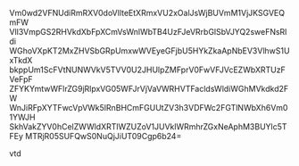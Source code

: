 Vm0wd2VFNUdiRmRXV0doVllteEtXRmxVU2xOalJsWjBUVmM1VjJKSGVEQmFW
Vll3VmpGS2RHVkdXbFpXCmVsWnlWbTB4UzFJeVRrbGlSbVJYQ2sweFNsRldi
WGhoVXpKT2MxZHVSbGRpUmxwWVEyeGFjbU5HYkZkaApNbEV3VlhwS1UxTkdX
bkppUm1ScFVtNUNWVkV5TVV0U2JHUlpZMFprV0FwVFJVcEZWbXRTUzFVeFpF
ZFYKYmtwWFlrZG9jRlpxVG05WFJrVjVaVWRHVTFacldsWldiWGhMVkdkd2FW
WnJiRFpXYTFwcVpVWk5lRnBHCmFGUUtZV3h3VDFWc2FGTlNWbXh6Vm01YWJH
SkhVakZYV0hCelZWWldXRTlWZUZoV1JUVklWRmhrZGxNeAphM3BUYlc5TFEy
MTRjR05SUFQwS0NuQjJiUT09Cgp6b24=

vtd